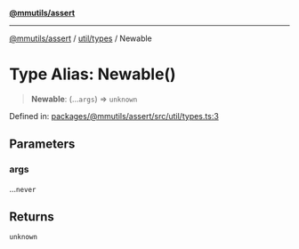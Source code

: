 [**@mmutils/assert**](../../../README.md)

***

[@mmutils/assert](../../../modules.md) / [util/types](../README.md) / Newable

# Type Alias: Newable()

> **Newable**: (...`args`) => `unknown`

Defined in: [packages/@mmutils/assert/src/util/types.ts:3](https://github.com/mastermind-0xff/-mm-monorepo/blob/3e4b2477717eab2e4a04b9b069db2113414b3f32/packages/@mmutils/assert/src/util/types.ts#L3)

## Parameters

### args

...`never`

## Returns

`unknown`
